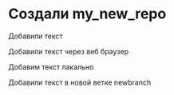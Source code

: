 # Создали  my_new_repo

Добавили текст

Добавили текст через веб браузер 

Добавим текст лакально

Добавили текст в новой ветке newbranch
